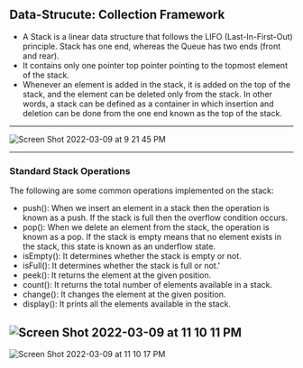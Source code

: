 ## Data-Strucute: Collection Framework

   * A Stack is a linear data structure that follows the LIFO (Last-In-First-Out) principle. Stack has one end, whereas the Queue has two ends (front and rear). 
   * It contains only one pointer top pointer pointing to the topmost element of the stack.
   * Whenever an element is added in the stack, it is added on the top of the stack, and the element can be deleted only from the stack. In other words, a stack can be defined as a container in which insertion and deletion can be done from the one end known as the top of the stack.
   
---

![Screen Shot 2022-03-09 at 9 21 45 PM](https://user-images.githubusercontent.com/11626327/157459549-cb123da4-d996-4d92-92a1-57fc8fedb43c.png)

---

### Standard Stack Operations
 The following are some common operations implemented on the stack:

* push(): When we insert an element in a stack then the operation is known as a push. If the stack is full then the overflow condition occurs.
* pop(): When we delete an element from the stack, the operation is known as a pop. If the stack is empty means that no element exists in the stack, this state is known as an underflow state.
* isEmpty(): It determines whether the stack is empty or not.
* isFull(): It determines whether the stack is full or not.'
* peek(): It returns the element at the given position.
* count(): It returns the total number of elements available in a stack.
* change(): It changes the element at the given position.
* display(): It prints all the elements available in the stack.
 
 
 ![Screen Shot 2022-03-09 at 11 10 11 PM](https://user-images.githubusercontent.com/11626327/157458235-f8189a06-6a11-4485-9925-69d98dc661ea.png)
 ---
 
 ![Screen Shot 2022-03-09 at 11 10 17 PM](https://user-images.githubusercontent.com/11626327/157458208-24c89bb0-1c2a-4ec7-bed8-385cf3918fdb.png)
